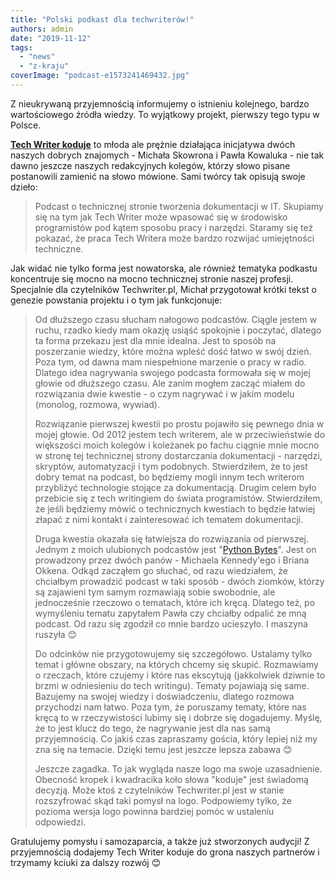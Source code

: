 ```yaml
---
title: "Polski podkast dla techwriterów!"
authors: admin
date: "2019-11-12"
tags:
  - "news"
  - "z-kraju"
coverImage: "podcast-e1573241469432.jpg"
---
```


Z nieukrywaną przyjemnością informujemy o istnieniu kolejnego, bardzo
wartościowego źródła wiedzy. To wyjątkowy projekt, pierwszy tego typu w Polsce.

<!--truncate-->

[**Tech Writer koduje**](https://techwriterkoduje.pl/) to młoda ale prężnie
działająca inicjatywa dwóch naszych dobrych znajomych - Michała Skowrona i Pawła
Kowaluka - nie tak dawno jeszcze naszych redakcyjnych kolegów, którzy słowo
pisane postanowili zamienić na słowo mówione. Sami twórcy tak opisują swoje
dzieło:

> Podcast o technicznej stronie tworzenia dokumentacji w IT. Skupiamy się na tym
> jak Tech Writer może wpasować się w środowisko programistów pod kątem sposobu
> pracy i narzędzi. Staramy się też pokazać, że praca Tech Writera może bardzo
> rozwijać umiejętności techniczne.

Jak widać nie tylko forma jest nowatorska, ale również tematyka podkastu
koncentruje się mocno na mocno technicznej stronie naszej profesji. Specjalnie
dla czytelników Techwriter.pl, Michał przygotował krótki tekst o genezie
powstania projektu i o tym jak funkcjonuje:

> Od dłuższego czasu słucham nałogowo podcastów. Ciągle jestem w ruchu, rzadko
> kiedy mam okazję usiąść spokojnie i poczytać, dlatego ta forma przekazu jest
> dla mnie idealna. Jest to sposób na poszerzanie wiedzy, które można wpleść
> dość łatwo w swój dzień. Poza tym, od dawna mam niespełnione marzenie o pracy
> w radio. Dlatego idea nagrywania swojego podcasta formowała się w mojej głowie
> od dłuższego czasu. Ale zanim mogłem zacząć miałem do rozwiązania dwie
> kwestie - o czym nagrywać i w jakim modelu (monolog, rozmowa, wywiad).
>
> Rozwiązanie pierwszej kwestii po prostu pojawiło się pewnego dnia w mojej
> głowie. Od 2012 jestem tech writerem, ale w przeciwieństwie do większości
> moich kolegów i koleżanek po fachu ciągnie mnie mocno w stronę tej technicznej
> strony dostarczania dokumentacji - narzędzi, skryptów, automatyzacji i tym
> podobnych. Stwierdziłem, że to jest dobry temat na podcast, bo będziemy mogli
> innym tech writerom przybliżyć technologie stojące za dokumentacją. Drugim
> celem było przebicie się z tech writingiem do świata programistów.
> Stwierdziłem, że jeśli będziemy mówić o technicznych kwestiach to będzie
> łatwiej złapać z nimi kontakt i zainteresować ich tematem dokumentacji.
>
> Druga kwestia okazała się łatwiejsza do rozwiązania od pierwszej. Jednym z
> moich ulubionych podcastów jest "[Python Bytes](https://pythonbytes.fm/)".
> Jest on prowadzony przez dwóch panów - Michaela Kennedy'ego i Briana Okkena.
> Odkąd zacząłem go słuchać, od razu wiedziałem, że chciałbym prowadzić podcast
> w taki sposób - dwóch ziomków, którzy są zajawieni tym samym rozmawiają sobie
> swobodnie, ale jednocześnie rzeczowo o tematach, które ich kręcą. Dlatego też,
> po wymyśleniu tematu zapytałem Pawła czy chciałby odpalić ze mną podcast. Od
> razu się zgodził co mnie bardzo ucieszyło. I maszyna ruszyła 😊
>
> Do odcinków nie przygotowujemy się szczegółowo. Ustalamy tylko temat i główne
> obszary, na których chcemy się skupić. Rozmawiamy o rzeczach, które czujemy i
> które nas ekscytują (jakkolwiek dziwnie to brzmi w odniesieniu do tech
> writingu). Tematy pojawiają się same. Bazujemy na swojej wiedzy i
> doświadczeniu, dlatego rozmowa przychodzi nam łatwo. Poza tym, że poruszamy
> tematy, które nas kręcą to w rzeczywistości lubimy się i dobrze się
> dogadujemy. Myślę, że to jest klucz do tego, że nagrywanie jest dla nas samą
> przyjemnością. Co jakiś czas zapraszamy gościa, który lepiej niż my zna się na
> temacie. Dzięki temu jest jeszcze lepsza zabawa 😊
>
> Jeszcze zagadka. To jak wygląda nasze logo ma swoje uzasadnienie. Obecność
> kropek i kwadracika koło słowa "koduje" jest świadomą decyzją. Może ktoś z
> czytelników Techwriter.pl jest w stanie rozszyfrować skąd taki pomysł na logo.
> Podpowiemy tylko, że pozioma wersja logo powinna bardziej pomóc w ustaleniu
> odpowiedzi.

Gratulujemy pomysłu i samozaparcia, a także już stworzonych audycji! Z
przyjemnością dodajemy Tech Writer koduje do grona naszych partnerów i trzymamy
kciuki za dalszy rozwój 😊
